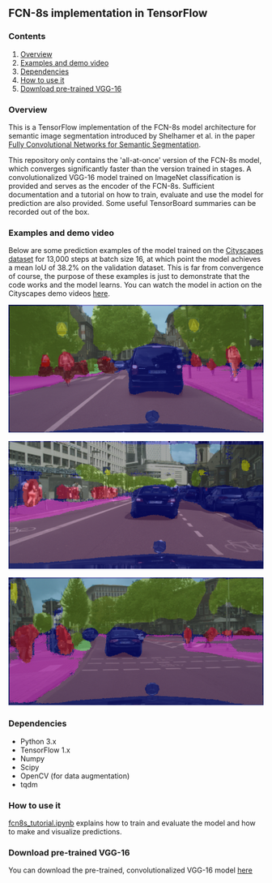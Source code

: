 ## FCN-8s implementation in TensorFlow

### Contents

1. [Overview](#overview)
2. [Examples and demo video](#examples-and-demo-video)
3. [Dependencies](#dependencies)
4. [How to use it](#how-to-use-it)
5. [Download pre-trained VGG-16](#download-pre-trained-vgg-16)

### Overview

This is a TensorFlow implementation of the FCN-8s model architecture for semantic image segmentation introduced by Shelhamer et al. in the paper [Fully Convolutional Networks for Semantic Segmentation](https://arxiv.org/abs/1605.06211).

This repository only contains the 'all-at-once' version of the FCN-8s model, which converges significantly faster than the version trained in stages. A convolutionalized VGG-16 model trained on ImageNet classification is provided and serves as the encoder of the FCN-8s. Sufficient documentation and a tutorial on how to train, evaluate and use the model for prediction are also provided. Some useful TensorBoard summaries can be recorded out of the box.

### Examples and demo video

Below are some prediction examples of the model trained on the [Cityscapes dataset](https://www.cityscapes-dataset.com/) for 13,000 steps at batch size 16, at which point the model achieves a mean IoU of 38.2% on the validation dataset. This is far from convergence of course, the purpose of these examples is just to demonstrate that the code works and the model learns. You can watch the model in action on the Cityscapes demo videos [here](https://www.youtube.com/watch?v=bSvnMNN_8O8).

![img01](./example_images/example03_segmented.png)

![img02](./example_images/example01_segmented.png)

![img01](./example_images/example02_segmented.png)

### Dependencies

* Python 3.x
* TensorFlow 1.x
* Numpy
* Scipy
* OpenCV (for data augmentation)
* tqdm

### How to use it

[fcn8s_tutorial.ipynb](https://github.com/pierluigiferrari/fcn8s_tensorflow/blob/master/fcn8s_tutorial.ipynb) explains how to train and evaluate the model and how to make and visualize predictions.

### Download pre-trained VGG-16

You can download the pre-trained, convolutionalized VGG-16 model [here](https://drive.google.com/open?id=0B0WbA4IemlxlWlpBd2NBeFUteEE)
